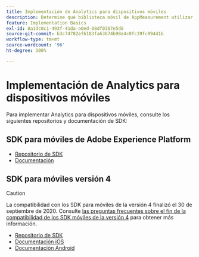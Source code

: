```yaml
---
title: Implementación de Analytics para dispositivos móviles
description: Determine qué biblioteca móvil de AppMeasurement utilizar.
feature: Implementation Basics
exl-id: 8a1dc0c1-493f-41da-a0ed-08df0367e5d8
source-git-commit: b3c74782ef6183fa63674b98e4c0fc39fc09441b
workflow-type: tm+mt
source-wordcount: '96'
ht-degree: 100%

---
```


# Implementación de Analytics para dispositivos móviles

Para implementar Analytics para dispositivos móviles, consulte los siguientes repositorios y documentación de SDK:

## SDK para móviles de Adobe Experience Platform

* [Repositorio de SDK](https://github.com/Adobe-Marketing-Cloud/aep-sdks-documentation)
* [Documentación](https://aep-sdks.gitbook.io/docs/)

## SDK para móviles versión 4

>[!CAUTION]
>
>La compatibilidad con los SDK para móviles de la versión 4 finalizó el 30 de septiembre de 2020. Consulte [las preguntas frecuentes sobre el fin de la compatibilidad de los SDK móviles de la versión 4](https://aep-sdks.gitbook.io/docs/version-4-sdk-end-of-support-faq) para obtener más información.

* [Repositorio de SDK](https://github.com/Adobe-Marketing-Cloud/mobile-services/tree/master/sdks)
* [Documentación iOS](https://experienceleague.adobe.com/docs/mobile-services/ios/overview.html?lang=es)
* [Documentación Android](https://experienceleague.adobe.com/docs/mobile-services/android/overview.html?lang=es)

